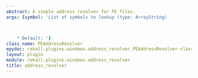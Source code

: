 ```yaml
---
abstract: A simple address resolver for PE files.
args: {symbol: 'List of symbols to lookup (type: ArrayString)



    * Default: '}
class_name: PEAddressResolver
epydoc: rekall.plugins.windows.address_resolver.PEAddressResolver-class.html
layout: plugin
module: rekall.plugins.windows.address_resolver
title: address_resolver
---
```


